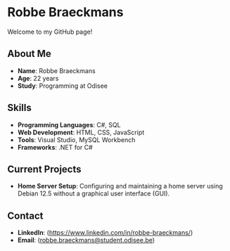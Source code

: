 # Robbe Braeckmans

Welcome to my GitHub page!

## About Me

- **Name**: Robbe Braeckmans
- **Age**: 22 years
- **Study**: Programming at Odisee

## Skills

- **Programming Languages**: C#, SQL
- **Web Development**: HTML, CSS, JavaScript
- **Tools**: Visual Studio, MySQL Workbench
- **Frameworks**: .NET for C#

## Current Projects

- **Home Server Setup**: Configuring and maintaining a home server using Debian 12.5 without a graphical user interface (GUI).

## Contact

- **LinkedIn**: (https://www.linkedin.com/in/robbe-braeckmans/)
- **Email**: (robbe.braeckmans@student.odisee.be)

